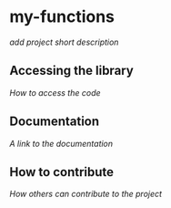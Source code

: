 # my-functions

*add project short description*

## Accessing the library

*How to access the code*

## Documentation

*A link to the documentation*

## How to contribute

*How others can contribute to the project*
